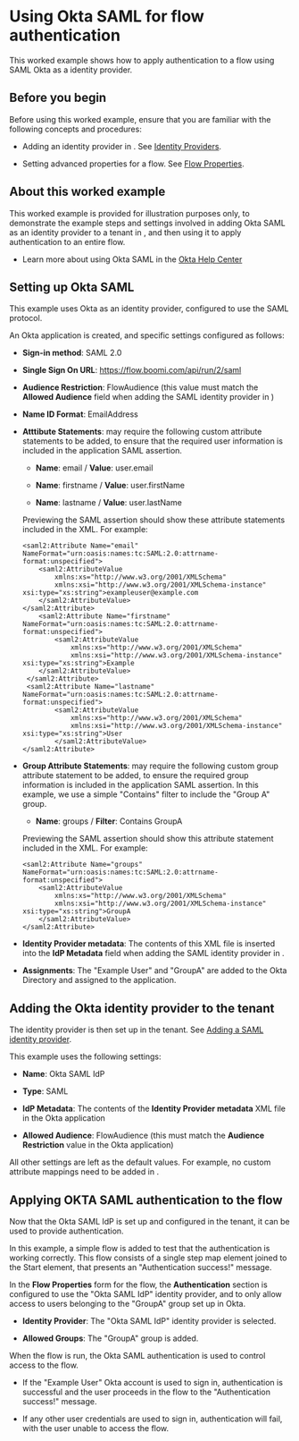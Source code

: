 # Using Okta SAML for flow authentication

<head>
  <meta name="guidename" content="Flow"/>
  <meta name="context" content="GUID-793cb37f-536b-4974-acd8-2971bd4a076f"/>
</head>


This worked example shows how to apply authentication to a flow using SAML Okta as a identity provider.

## Before you begin

Before using this worked example, ensure that you are familiar with the following concepts and procedures:

-   Adding an identity provider in . See [Identity Providers](flo-IDP_cc718062-51e1-4c35-b9e7-3e971ac28249.md).

-   Setting advanced properties for a flow. See [Flow Properties](c-flo-Flow_Properties_b74d944d-9fec-43da-9ae3-fe0a5a370d00.md).


## About this worked example

This worked example is provided for illustration purposes only, to demonstrate the example steps and settings involved in adding Okta SAML as an identity provider to a tenant in , and then using it to apply authentication to an entire flow.

-   Learn more about using Okta SAML in the [Okta Help Center](https://help.okta.com/en-us/Content/index.htm?cshid=csh-index)


## Setting up Okta SAML

This example uses Okta as an identity provider, configured to use the SAML protocol.

An Okta application is created, and specific settings configured as follows:

-   **Sign-in method**: SAML 2.0

-   **Single Sign On URL**: https://flow.boomi.com/api/run/2/saml

-   **Audience Restriction**: FlowAudience \(this value must match the **Allowed Audience** field when adding the SAML identity provider in \)

-   **Name ID Format**: EmailAddress

-   **Atttibute Statements**: may require the following custom attribute statements to be added, to ensure that the required user information is included in the application SAML assertion.

    -   **Name**: email / **Value**: user.email

    -   **Name**: firstname / **Value**: user.firstName

    -   **Name**: lastname / **Value**: user.lastName

    Previewing the SAML assertion should show these attribute statements included in the XML. For example:

    ```
    <saml2:Attribute Name="email" NameFormat="urn:oasis:names:tc:SAML:2.0:attrname-format:unspecified">
        <saml2:AttributeValue
            xmlns:xs="http://www.w3.org/2001/XMLSchema"
            xmlns:xsi="http://www.w3.org/2001/XMLSchema-instance" xsi:type="xs:string">exampleuser@example.com
        </saml2:AttributeValue>
    </saml2:Attribute>
        <saml2:Attribute Name="firstname" NameFormat="urn:oasis:names:tc:SAML:2.0:attrname-format:unspecified">
            <saml2:AttributeValue
                xmlns:xs="http://www.w3.org/2001/XMLSchema"
                xmlns:xsi="http://www.w3.org/2001/XMLSchema-instance" xsi:type="xs:string">Example
        </saml2:AttributeValue>
     </saml2:Attribute>
     <saml2:Attribute Name="lastname" NameFormat="urn:oasis:names:tc:SAML:2.0:attrname-format:unspecified">
            <saml2:AttributeValue
                xmlns:xs="http://www.w3.org/2001/XMLSchema"
                xmlns:xsi="http://www.w3.org/2001/XMLSchema-instance" xsi:type="xs:string">User
            </saml2:AttributeValue>
    </saml2:Attribute>
    ```

-   **Group Attribute Statements**: may require the following custom group attribute statement to be added, to ensure the required group information is included in the application SAML assertion. In this example, we use a simple "Contains" filter to include the "Group A" group.

    -   **Name**: groups / **Filter**: Contains GroupA

    Previewing the SAML assertion should show this attribute statement included in the XML. For example:

    ```
    <saml2:Attribute Name="groups" NameFormat="urn:oasis:names:tc:SAML:2.0:attrname-format:unspecified">
        <saml2:AttributeValue
            xmlns:xs="http://www.w3.org/2001/XMLSchema"
            xmlns:xsi="http://www.w3.org/2001/XMLSchema-instance" xsi:type="xs:string">GroupA
        </saml2:AttributeValue>
    </saml2:Attribute>
    ```

-   **Identity Provider metadata**: The contents of this XML file is inserted into the **IdP Metadata** field when adding the SAML identity provider in .

-   **Assignments**: The "Example User" and "GroupA" are added to the Okta Directory and assigned to the application.


## Adding the Okta identity provider to the tenant

The identity provider is then set up in the tenant. See [Adding a SAML identity provider](flo-IDP-SAML_ca8daa54-7003-4b4e-8134-a8b1c6f9ab7d.md).

This example uses the following settings:

-   **Name**: Okta SAML IdP

-   **Type**: SAML

-   **IdP Metadata**: The contents of the **Identity Provider metadata** XML file in the Okta application

-   **Allowed Audience**: FlowAudience \(this must match the **Audience Restriction** value in the Okta application\)


All other settings are left as the default values. For example, no custom attribute mappings need to be added in .

## Applying OKTA SAML authentication to the flow

Now that the Okta SAML IdP is set up and configured in the tenant, it can be used to provide authentication.

In this example, a simple flow is added to test that the authentication is working correctly. This flow consists of a single step map element joined to the Start element, that presents an "Authentication success!" message.

In the **Flow Properties** form for the flow, the **Authentication** section is configured to use the "Okta SAML IdP" identity provider, and to only allow access to users belonging to the "GroupA" group set up in Okta.

-   **Identity Provider**: The "Okta SAML IdP" identity provider is selected.

-   **Allowed Groups**: The "GroupA" group is added.


When the flow is run, the Okta SAML authentication is used to control access to the flow.

-   If the "Example User" Okta account is used to sign in, authentication is successful and the user proceeds in the flow to the "Authentication success!" message.

-   If any other user credentials are used to sign in, authentication will fail, with the user unable to access the flow.